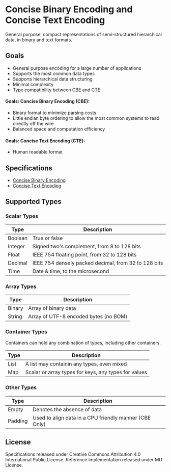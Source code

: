 Concise Binary Encoding and Concise Text Encoding
=================================================

General purpose, compact representations of semi-structured hierarchical data, in binary and text formats.


Goals
-----

  * General purpose encoding for a large number of applications
  * Supports the most common data types
  * Supports hierarchical data structuring
  * Minimal complexity
  * Type compatibility between [CBE](cbe-specification.md) and [CTE](cte-specification.md)

#### Goals: Concise Binary Encoding (CBE):

  * Binary format to minimize parsing costs
  * Little endian byte ordering to allow the most common systems to read directly off the wire
  * Balanced space and computation efficiency

#### Goals: Concise Text Encoding (CTE):

  * Human readable format



Specifications
--------------

 * [Concise Binary Encoding](cbe-specification.md)
 * [Concise Text Encoding](cte-specification.md)



Supported Types
---------------


### Scalar Types

| Type     | Description                                            |
| -------- | ------------------------------------------------------ |
| Boolean  | True or false                                          |
| Integer  | Signed two's complement, from 8 to 128 bits            |
| Float    | IEEE 754 floating point, from 32 to 128 bits           |
| Decimal  | IEEE 754 densely packed decimal, from 32 to 128 bits   |
| Time     | Date & time, to the microsecond                        |


### Array Types

| Type     | Description                                            |
| -------- | ------------------------------------------------------ |
| Binary   | Array of binary data                                   |
| String   | Array of UTF-8 encoded bytes (no BOM)                  |


### Container Types

Containers can hold any combination of types, including other containers.

| Type     | Description                                            |
| -------- | ------------------------------------------------------ |
| List     | A list may containin any types, even mixed             |
| Map      | Scalar or array types for keys, any types for values   |


### Other Types

| Type     | Description                                            |
| -------- | ------------------------------------------------------ |
| Empty    | Denotes the absence of data                            |
| Padding  | Used to align data in a CPU friendly manner (CBE Only) |



License
-------

Specifications released under Creative Commons Attribution 4.0 International Public License.
Reference implementation released under MIT License.
